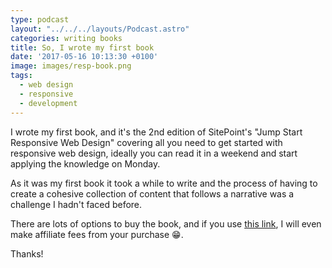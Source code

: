 ```yaml
---
type: podcast
layout: "../../../layouts/Podcast.astro"
categories: writing books
title: So, I wrote my first book
date: '2017-05-16 10:13:30 +0100'
image: images/resp-book.png
tags:
  - web design
  - responsive
  - development
---
```


I wrote my first book, and it's the 2nd edition of SitePoint's "Jump Start Responsive Web Design" covering all you need to get started with responsive web design, ideally you can read it in a weekend and start applying the knowledge on Monday.

As it was my first book it took a while to write and the process of having to create a cohesive collection of content that follows a narrative was a challenge I hadn't faced before.

There are lots of options to buy the book, and if you use [this link](https://www.sitepoint.com/premium/books/jump-start-responsive-web-design-2nd-edition?aref=cward), I will even make affiliate fees from your purchase 😁.

Thanks!
